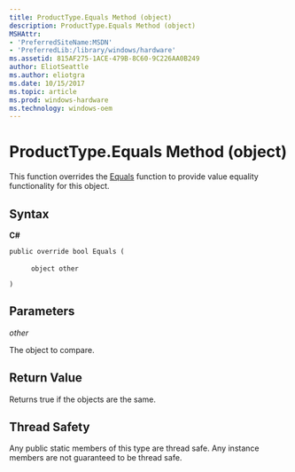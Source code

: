 ```yaml
---
title: ProductType.Equals Method (object)
description: ProductType.Equals Method (object)
MSHAttr:
- 'PreferredSiteName:MSDN'
- 'PreferredLib:/library/windows/hardware'
ms.assetid: 815AF275-1ACE-479B-8C60-9C226AA0B249
author: EliotSeattle
ms.author: eliotgra
ms.date: 10/15/2017
ms.topic: article
ms.prod: windows-hardware
ms.technology: windows-oem
---
```


# ProductType.Equals Method (object)


This function overrides the [Equals](producttype-equals-method.md) function to provide value equality functionality for this object.

## <span id="Syntax"></span><span id="syntax"></span><span id="SYNTAX"></span>Syntax


**C#**

`public override bool Equals (`

          `object other`

`)`

## <span id="Parameters"></span><span id="parameters"></span><span id="PARAMETERS"></span>Parameters


*other*

The object to compare.

## <span id="Return_Value"></span><span id="return_value"></span><span id="RETURN_VALUE"></span>Return Value


Returns true if the objects are the same.

## <span id="Thread_Safety"></span><span id="thread_safety"></span><span id="THREAD_SAFETY"></span>Thread Safety


Any public static members of this type are thread safe. Any instance members are not guaranteed to be thread safe.

 

 






